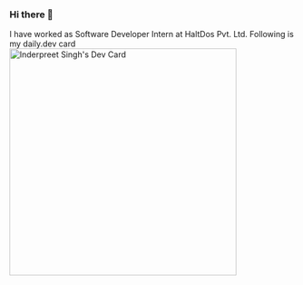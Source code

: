 ### Hi there 👋
I have worked as Software Developer Intern at HaltDos Pvt. Ltd. 
Following is my daily.dev card 
 <a href="https://app.daily.dev/inderpreetsingh"><img src="https://api.daily.dev/devcards/02314e441d3b402ab8c11d75f4f15001.png?r=7zd" width="400" alt="Inderpreet Singh's Dev Card"/></a>

<!--
**inderpreet2025/inderpreet2025** is a ✨ _special_ ✨ repository because its `README.md` (this file) appears on your GitHub profile.

Here are some ideas to get you started:

- 🔭 I’m currently working on ...
- 🌱 I’m currently learning ...
- 👯 I’m looking to collaborate on ...
- 🤔 I’m looking for help with ...
- 💬 Ask me about ...
- 📫 How to reach me: ...
- 😄 Pronouns: ...
- ⚡ Fun fact: ...
-->

